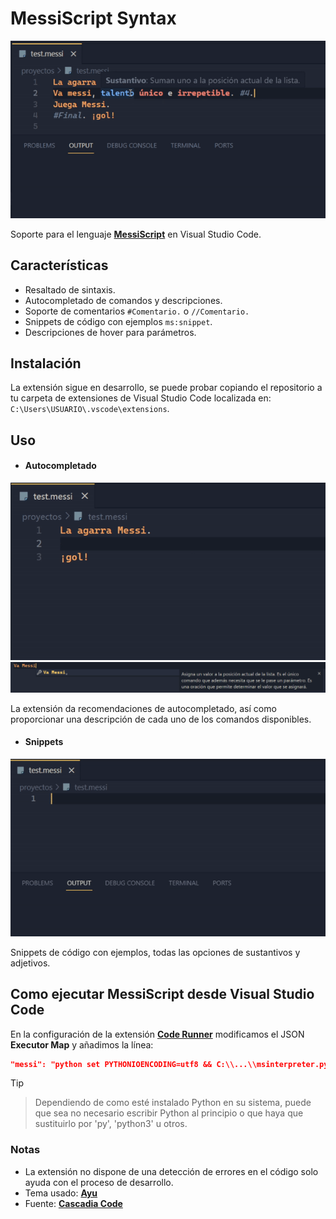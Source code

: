 # MessiScript Syntax

![MessiSyntax](img/intro.gif)

Soporte para el lenguaje **[MessiScript](https://github.com/Erawaa/MessiScriptInterpreter)** en Visual Studio Code.

## Características
- Resaltado de sintaxis.
- Autocompletado de comandos y descripciones.
- Soporte de comentarios `#Comentario.` o `//Comentario.`
- Snippets de código con ejemplos `ms:snippet`.
- Descripciones de hover para parámetros.

## Instalación
La extensión sigue en desarrollo, se puede probar copiando el repositorio a tu carpeta de extensiones de Visual Studio Code localizada en: `C:\Users\USUARIO\.vscode\extensions`.

## Uso
- #### Autocompletado
![MessiSyntax](img/autocompletado.gif)
![MessiSyntax](img/descripciones.png)

La extensión da recomendaciones de autocompletado, así como proporcionar una descripción de cada uno de los comandos disponibles.

- #### Snippets
![MessiSyntax](img/snippets.gif)

Snippets de código con ejemplos, todas las opciones de sustantivos y adjetivos.

## Como ejecutar MessiScript desde Visual Studio Code
En la configuración de la extensión **[Code Runner](https://marketplace.visualstudio.com/items?itemName=formulahendry.code-runner)** modificamos el JSON **Executor Map** y añadimos la línea:
```json
"messi": "python set PYTHONIOENCODING=utf8 && C:\\...\\msinterpreter.py"
```
> [!TIP]
> > Dependiendo de como esté instalado Python en su sistema, puede que sea no necesario escribir Python al principio o que haya que sustituirlo por 'py', 'python3' u otros.

### Notas
- La extensión no dispone de una detección de errores en el código solo ayuda con el proceso de desarrollo.
- Tema usado: **[Ayu](https://marketplace.visualstudio.com/items?itemName=teabyii.ayu)**
- Fuente: **[Cascadia Code](https://github.com/microsoft/cascadia-code)**
